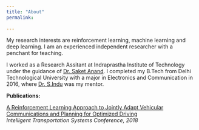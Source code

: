 ```yaml
---
title: "About"
permalink: 
  
---
```


My research interests are reinforcement learning, machine learning and deep learning. I am an experienced independent researcher with a penchant for teaching.

I worked as a Research Assitant at Indraprastha Institute of Technology under the guidance of [Dr. Saket Anand](https://www.iiitd.ac.in/anands). I completed my B.Tech from Delhi Technological University with a major in Electronics and Communication in 2016, where [Dr. S.Indu](http://dtu.irins.org/profile/66967#other_information_panel) was my mentor. 

**Publications:**

[A Reinforcement Learning Approach to Jointly Adapt Vehicular Communications and Planning for Optimized Driving](https://ieeexplore.ieee.org/abstract/document/8569484)  
*Intelligent Transportation Systems Conference, 2018*